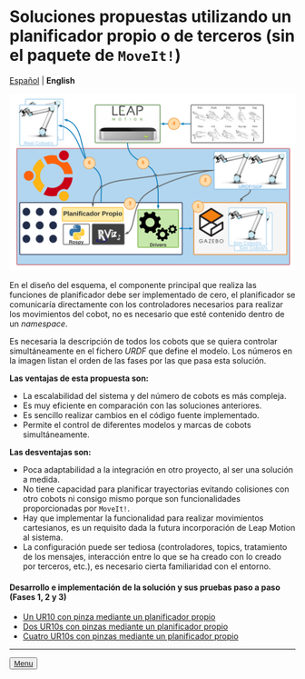 # Soluciones propuestas utilizando un planificador propio o de terceros (sin el paquete de `MoveIt!`)

[Español](https://github.com/Serru/MultiCobot-UR10-Gripper/blob/main/doc/no-moveit-intro.md) | **English**

![image](/doc/imgs_md/Diseno-no-moveit-general-dos-cobots-leap-motion.png  "Cargado el modelo URDF del robot UR10")


En el diseño del esquema, el componente principal que realiza las funciones de planificador debe ser implementado de cero, el planificador se comunicarı́a directamente con los controladores necesarios para realizar los movimientos del cobot, no es necesario que esté contenido dentro de un *namespace*. 

Es necesaria la descripción de todos los cobots que se quiera controlar simultáneamente en el fichero *URDF* que define el modelo. Los números en la imagen listan el orden de las fases por las que pasa esta solución.

**Las ventajas de esta propuesta son:**

- La escalabilidad del sistema y del número de cobots es más compleja.
- Es muy eficiente en comparación con las soluciones anteriores.
- Es sencillo realizar cambios en el código fuente implementado.
- Permite el control de diferentes modelos y marcas de cobots simultáneamente.

**Las desventajas son:**

- Poca adaptabilidad a la integración en otro proyecto, al ser una solución a medida.
- No tiene capacidad para planificar trayectorias evitando colisiones con otro cobots ni consigo mismo porque son funcionalidades proporcionadas por `MoveIt!`.
- Hay que implementar la funcionalidad para realizar movimientos cartesianos, es un requisito dada la futura incorporación de Leap Motion al sistema.
- La configuración puede ser tediosa (controladores, topics, tratamiento de los mensajes, interacción entre lo que se ha creado con lo creado por terceros, etc.), es necesario cierta familiaridad con el entorno.

#### Desarrollo e implementación de la solución y sus pruebas paso a paso (Fases 1, 2 y 3)
- [Un UR10 con pinza mediante un planificador propio](https://github.com/Serru/MultiCobot-UR10-Gripper/blob/main/doc/no_moveit/ESP/one_arm_no_moveit.md)
- [Dos UR10s con pinzas mediante un planificador propio](https://github.com/Serru/MultiCobot-UR10-Gripper/blob/main/doc/no_moveit/ESP/two_arm_no_moveit.md)
- [Cuatro UR10s con pinzas mediante un planificador propio](https://github.com/Serru/MultiCobot-UR10-Gripper/blob/main/doc/no_moveit/ESP/four_arm_no_moveit.md)

---

<div>
<p align="left">
<button name="button">
              <a rel="license" href="https://github.com/Serru/MultiCobot-UR10-Gripper/blob/main/doc/design-eng.md">Menu</a>
</button>
</p>
</div>